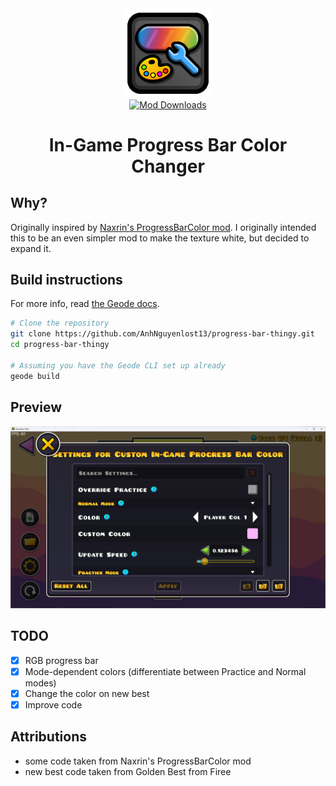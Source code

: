 <div align="center">
   <img src="/logo.png" alt="Logo" width="144" height="144" align="center"><br>
   <a href="https://geode-sdk.org/mods/catgirldev.ingame-progress-bar-color"><img alt="Mod Downloads" src="https://img.shields.io/badge/dynamic/json?url=https%3A%2F%2Fapi.geode-sdk.org%2Fv1%2Fmods%2Fcatgirldev.ingame-progress-bar-color&query=payload.download_count&logo=geode&logoColor=yellow&label=" align="center"></a>

</div>
<h1 align="center">In-Game Progress Bar Color Changer</h1>

## Why?
Originally inspired by [Naxrin's ProgressBarColor mod](https://github.com/Naxrin/Progress-Bar-Color). I originally intended this to be an even simpler mod to make the texture white, but decided to expand it.

## Build instructions
For more info, read  [the Geode docs](https://docs.geode-sdk.org/getting-started/create-mod#build).
```sh
# Clone the repository
git clone https://github.com/AnhNguyenlost13/progress-bar-thingy.git
cd progress-bar-thingy

# Assuming you have the Geode CLI set up already
geode build
```

## Preview
<img src="/resources/misc/prefs.png">

## TODO
- [x] RGB progress bar
- [x] Mode-dependent colors (differentiate between Practice and Normal modes)
- [x] Change the color on new best
- [x] Improve code
## Attributions
* some code taken from Naxrin's ProgressBarColor mod
* new best code taken from Golden Best from Firee

<!--
# Resources
* [Geode SDK Documentation](https://docs.geode-sdk.org/)
* [Geode SDK Source Code](https://github.com/geode-sdk/geode/)
* [Geode CLI](https://github.com/geode-sdk/cli)
* [Bindings](https://github.com/geode-sdk/bindings/)
* [Dev Tools](https://github.com/geode-sdk/DevTools)
-->
